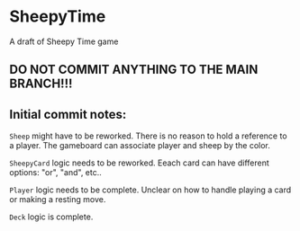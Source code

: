 # SheepyTime
A draft of Sheepy Time game

## DO NOT COMMIT ANYTHING TO THE MAIN BRANCH!!!

## Initial commit notes:

`Sheep` might have to be reworked. There is no reason to hold a reference to a player. The gameboard can associate player and sheep by the color.

`SheepyCard` logic needs to be reworked. Eeach card can have different options: "or", "and", etc..

`Player` logic needs to be complete. Unclear on how to handle playing a card or making a resting move. 

`Deck` logic is complete.
